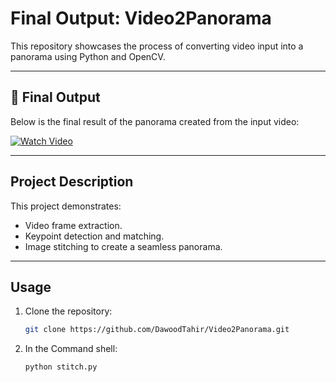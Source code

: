 



# Final Output: Video2Panorama

This repository showcases the process of converting video input into a panorama using Python and OpenCV.

---

## 🎥 Final Output

Below is the final result of the panorama created from the input video:

[![Watch Video](https://via.placeholder.com/800x450.png?text=Watch+Video)](https://github.com/user-attachments/assets/f5f90d16-cc17-421f-b278-f870265197fc)

---

## Project Description

This project demonstrates:
- Video frame extraction.
- Keypoint detection and matching.
- Image stitching to create a seamless panorama.

---

## Usage

1. Clone the repository:
   ```bash
   git clone https://github.com/DawoodTahir/Video2Panorama.git
2. In the Command shell:
   ```bash
   python stitch.py
   
   
